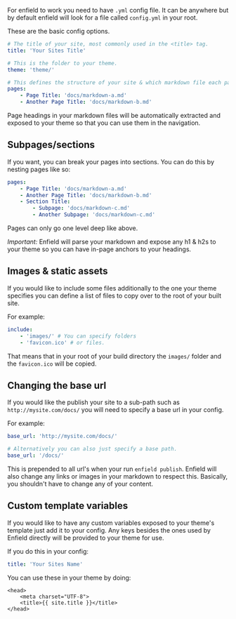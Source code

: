 For enfield to work you need to have `.yml` config file. It can be anywhere but by default enfield will look for a file called `config.yml` in your root.

These are the basic config options.

```YAML
# The title of your site, most commonly used in the <title> tag.
title: 'Your Sites Title'

# This is the folder to your theme.
theme: 'theme/'

# This defines the structure of your site & which markdown file each page maps to.
pages:
    - Page Title: 'docs/markdown-a.md'
    - Another Page Title: 'docs/markdown-b.md'
```
Page headings in your markdown files will be automatically extracted and exposed to your theme so that you can use them in the navigation.

## Subpages/sections
If you want, you can break your pages into sections.
You can do this by nesting pages like so:
```YAML
pages:
    - Page Title: 'docs/markdown-a.md'
    - Another Page Title: 'docs/markdown-b.md'
    - Section Title:
        - Subpage: 'docs/markdown-c.md'
        - Another Subpage: 'docs/markdown-c.md'
```
Pages can only go one level deep like above.

_Important:_ Enfield will parse your markdown and expose any h1 & h2s to your theme so you can have in-page anchors to your headings.

## Images & static assets
If you would like to include some files additionally to the one your theme specifies you can define a list of files to copy over to the root of your built site.

For example:
```yaml
include:
    - 'images/' # You can specify folders
    - 'favicon.ico' # or files.
```
That means that in your root of your build directory the `images/` folder and the `favicon.ico` will be copied.

## Changing the base url
If you would like the publish your site to a sub-path such as `http://mysite.com/docs/` you will need to specify
a base url in your config.

For example:
```YAML
base_url: 'http://mysite.com/docs/'

# Alternatively you can also just specify a base path.
base_url: '/docs/'
```
This is prepended to all url's when your run `enfield publish`. Enfield will also change any links or images in your markdown to respect this. Basically, you shouldn't have to change any of your content.

## Custom template variables
If you would like to have any custom variables exposed to your theme's template just add it to your config. Any keys besides the ones used by Enfield directly will be provided to your theme for use.

If you do this in your config:
```YAML
title: 'Your Sites Name'
```
You can use these in your theme by doing:
```jinja
<head>
    <meta charset="UTF-8">
    <title>{{ site.title }}</title>
</head>
```
